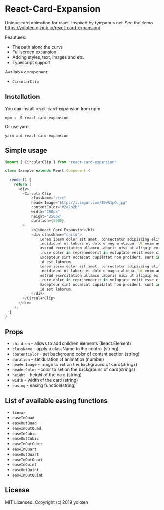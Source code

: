 # React-Card-Expansion

Unique card animation for react. Inspired by tympanus.net. 
See the demo https://yoloten.github.io/react-card-expansion/

Feautures: 

- The path along the curve
- Full screen expansion
- Adding styles, text, images and etc.
- Typescript support

Available component:

- `CircularClip`

## Installation

You can install react-card-expansion from npm

```
npm i -S react-card-expansion
```
Or use yarn

```
yarn add react-card-expansion
```
## Simple usage

```javascript
import { CircularClip } from 'react-card-expansion'

class Example extends React.Component {
 
  render() {
    return (
      <div>
        <CircularClip 
            className="circ"
            headerImage="http://i.imgur.com/J5wR1pO.jpg"
            contentColor="#2a2b2b"
            width="250px"
            height="250px"
            duration={3000}
        >
            <h1>React Card Expansion</h1>
            <div className="child">
                Lorem ipsum dolor sit amet, consectetur adipiscing elit, sed do eiusmod tempor 
                incididunt ut labore et dolore magna aliqua. Ut enim ad minim veniam, quis n
                ostrud exercitation ullamco laboris nisi ut aliquip ex ea commodo consequat. Duis aute 
                irure dolor in reprehenderit in voluptate velit esse cillum dolore eu fugiat nulla pariatur. 
                Excepteur sint occaecat cupidatat non proident, sunt in culpa qui officia deserunt mollit anim 
                id est laborum.
                Lorem ipsum dolor sit amet, consectetur adipiscing elit, sed do eiusmod tempor 
                incididunt ut labore et dolore magna aliqua. Ut enim ad minim veniam, quis n
                ostrud exercitation ullamco laboris nisi ut aliquip ex ea commodo consequat. Duis aute 
                irure dolor in reprehenderit in voluptate velit esse cillum dolore eu fugiat nulla pariatur. 
                Excepteur sint occaecat cupidatat non proident, sunt in culpa qui officia deserunt mollit anim 
                id est laborum.
            </div>
        </CircularClip>
      </div>
    );
  }
}

```
## Props

- `children` - allows to add children elements (React.Element)
- `className` - apply a className to the control (string)
- `contentColor` - set background color of content section (string)
- `duration` - set duration of animation (number)
- `headerImage` - image to set on the background of card(strings)
- `headerColor` - color to set on the background of card(strings)
- `height` - height of the card (string)
- `width` - width of the card (string)
- `easing` - easing function(string)

## List of available easing functions

- `linear`
- `easeInQuad`
- `easeOutQuad`
- `easeInOutQuad`
- `easeInCubic`
- `easeOutCubic`
- `easeInOutCubic`
- `easeInQuart`
- `easeOutQuart`
- `easeInOutQuart`
- `easeInQuint`
- `easeOutQuint`
- `easeInOutQuint`

## License
MIT Licensed. Copyright (c) 2019 yoloten